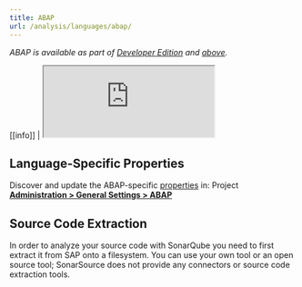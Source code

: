 ```yaml
---
title: ABAP
url: /analysis/languages/abap/
---
```


<!-- sonarqube -->

_ABAP is available as part of [Developer Edition](https://redirect.sonarsource.com/editions/developer.html) and [above](https://redirect.sonarsource.com/editions/editions.html)._

<!-- /sonarqube -->

<!-- static -->

[[info]]
| <iframe src="http://update.sonarsource.org/plugins/abap-confluence-include.html" height="125px">Your browser does not support iframes.</iframe>

<!-- /static -->

## Language-Specific Properties

Discover and update the ABAP-specific [properties](/analysis/analysis-parameters/) in: <!-- sonarcloud -->Project <!-- /sonarcloud -->**[Administration > General Settings > ABAP](/#sonarqube-admin#/admin/settings?category=abap)**

## Source Code Extraction

In order to analyze your source code with SonarQube you need to first extract it from SAP onto a filesystem. You can use your own tool or an open source tool; SonarSource does not provide any connectors or source code extraction tools.

